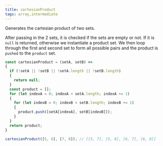 ```yaml
---
title: cartesianProduct
tags: array,intermediate
---
```


Generates the cartesian product of two sets. 

After passing in the 2 sets, it is checked if the sets are empty or not. If it is `null` is returned, otherwise we instantiate a product set. We then loop through the first and second set to form all possible pairs and the product is `pushed` to the `product` set.

```js
const cartesianProduct = (setA, setB) =>
{
  if (!setA || !setB || !setA.length || !setB.length)
  {
    return null; 
  } 
  const product = []; 
  for (let indexA = 0; indexA < setA.length; indexA += 1)
  {
    for (let indexB = 0; indexB < setB.length; indexB += 1)
    { 
      product.push([setA[indexA], setB[indexB]]); 
    } 
  } 
  return product; 
}
```

```js
cartesianProduct([5, 6], [7, 8]); // [[5, 7], [5, 8], [6, 7], [6, 8]]
```